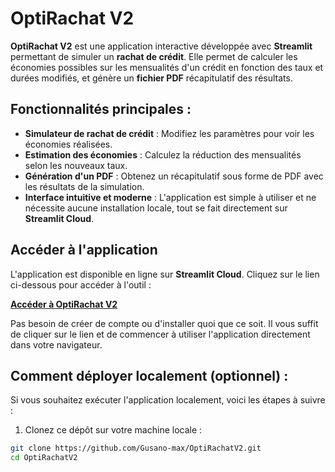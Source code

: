 # OptiRachat V2

**OptiRachat V2** est une application interactive développée avec **Streamlit** permettant de simuler un **rachat de crédit**. Elle permet de calculer les économies possibles sur les mensualités d'un crédit en fonction des taux et durées modifiés, et génère un **fichier PDF** récapitulatif des résultats.

## Fonctionnalités principales :
- **Simulateur de rachat de crédit** : Modifiez les paramètres pour voir les économies réalisées.
- **Estimation des économies** : Calculez la réduction des mensualités selon les nouveaux taux.
- **Génération d'un PDF** : Obtenez un récapitulatif sous forme de PDF avec les résultats de la simulation.
- **Interface intuitive et moderne** : L'application est simple à utiliser et ne nécessite aucune installation locale, tout se fait directement sur **Streamlit Cloud**.

## Accéder à l'application

L'application est disponible en ligne sur **Streamlit Cloud**. Cliquez sur le lien ci-dessous pour accéder à l'outil :

**[Accéder à OptiRachat V2](https://share.streamlit.io/Gusano-max/OptiRachatV2/main/rachat5.py)**

Pas besoin de créer de compte ou d'installer quoi que ce soit. Il vous suffit de cliquer sur le lien et de commencer à utiliser l'application directement dans votre navigateur.

## Comment déployer localement (optionnel) :

Si vous souhaitez exécuter l'application localement, voici les étapes à suivre :

1. Clonez ce dépôt sur votre machine locale :
```bash
git clone https://github.com/Gusano-max/OptiRachatV2.git
cd OptiRachatV2
